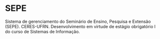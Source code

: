 # SEPE
Sistema de gerenciamento do Seminário de Ensino, Pesquisa e Extensão (SEPE). CERES-UFRN. Desenvolvimento em virtude de estágio obrigatório I do curso de Sistemas de Informação.
